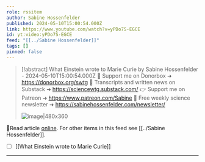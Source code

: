 ```yaml
---
role: rssitem
author: Sabine Hossenfelder
published: 2024-05-10T15:00:54.000Z
link: https://www.youtube.com/watch?v=yPDo7S-EGCE
id: yt:video:yPDo7S-EGCE
feed: "[[../Sabine Hossenfelder]]"
tags: []
pinned: false
---
```

> [!abstract] What Einstein wrote to Marie Curie by Sabine Hossenfelder - 2024-05-10T15:00:54.000Z
> 💌 Support me on Donorbox ➜ https://donorbox.org/swtg 📝 Transcripts and written news on Substack ➜ https://sciencewtg.substack.com/ 👉 Support me on Patreon ➜ https://www.patreon.com/Sabine 📩 Free weekly science newsletter ➜ https://sabinehossenfelder.com/newsletter/
>
> ![image|480x360](https://i2.ytimg.com/vi/yPDo7S-EGCE/hqdefault.jpg)

🔗Read article [online](https://www.youtube.com/watch?v=yPDo7S-EGCE). For other items in this feed see [[../Sabine Hossenfelder]].

- [ ] [[What Einstein wrote to Marie Curie]]
- - -
